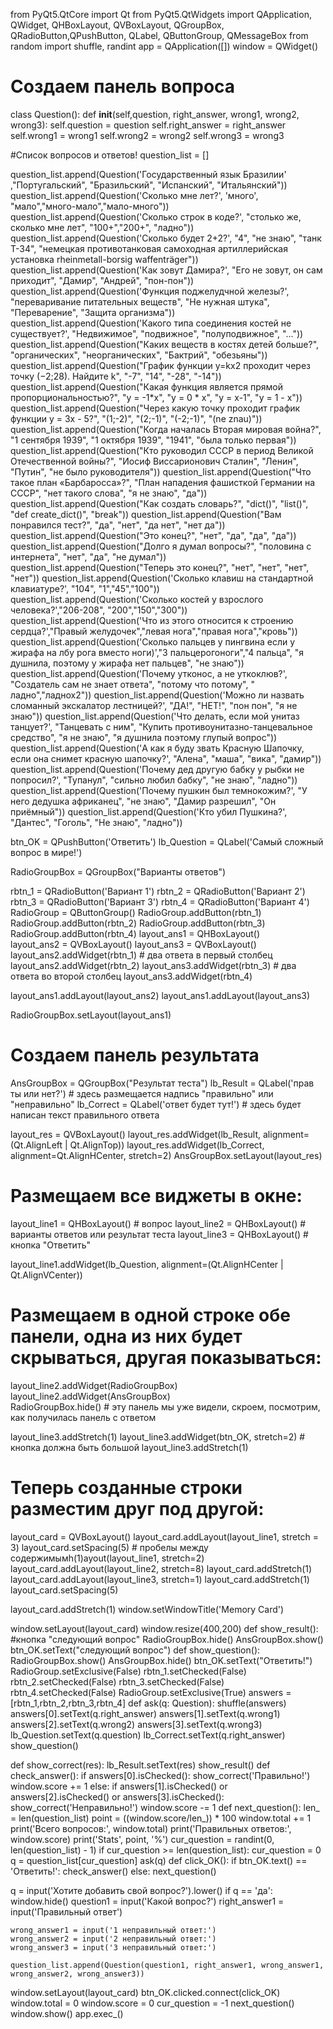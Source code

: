 from PyQt5.QtCore import Qt
from PyQt5.QtWidgets import QApplication, QWidget, QHBoxLayout, QVBoxLayout, QGroupBox, QRadioButton,QPushButton, QLabel, QButtonGroup, QMessageBox
from random import shuffle, randint
app = QApplication([])
window = QWidget()
# Создаем панель вопроса
class Question():
    def __init__(self,question, right_answer, wrong1, wrong2, wrong3):
        self.question = question
        self.right_answer = right_answer
        self.wrong1 = wrong1
        self.wrong2 = wrong2
        self.wrong3 = wrong3


#Список вопросов и ответов!
question_list = []

question_list.append(Question('Государственный язык Бразилии' ,"Португальский", "Бразильский", "Испанский", "Итальянский"))
question_list.append(Question('Сколько мне лет?', 'много', "мало","много-мало","мало-много"))
question_list.append(Question('Сколько строк в коде?', "столько же, сколько мне лет", "100+","200+", "ладно"))
question_list.append(Question('Сколько будет 2+2?', "4", "не знаю", "танк Т-34", "немецкая противотанковая самоходная артиллерийская установка rheinmetall-borsig waffenträger"))
question_list.append(Question('Как зовут Дамира?', "Его не зовут, он сам приходит", "Дамир", "Андрей", "пон-пон"))
question_list.append(Question('Функция поджелудчной железы?', "переваривание питательных веществ", "Не нужная штука", "Переварение", "Защита организма"))
question_list.append(Question('Какого типа соединения костей не существует?', "Недвижимое", "подвижное", "полуподвижное", "..."))
question_list.append(Question("Каких веществ в костях детей больше?", "органических", "неорганических", "Бактрий", "обезьяны"))
question_list.append(Question("График функции y=kx2 проходит через точку (−2;28). Найдите k", "-7", "14", "-28", "-14"))
question_list.append(Question("Какая функция является прямой пропорциональностью?", "у = -1*х", "у = 0 * х", "у = х-1", "у = 1 - х"))
question_list.append(Question("Через какую точку проходит график функции у = 3х - 5?", "(1;-2)", "(2;-1)", "(-2;-1)", "(ne znau)"))
question_list.append(Question("Когда началась Вторая мировая война?", "1 сентября 1939", "1 октября 1939", "1941", "была только первая"))
question_list.append(Question("Кто руководил СССР в период Великой Отечественной войны?", "Иосиф Виссарионович Сталин", "Ленин", "Путин", "не было руководителя"))
question_list.append(Question("Что такое план «Барбаросса»?", "План нападения фашисткой Германии на СССР", "нет такого слова", "я не знаю", "да"))
question_list.append(Question("Как создать словарь?", "dict()", "list()", "def create_dict()", "break"))
question_list.append(Question("Вам понравился тест?", "да", "нет", "да нет", "нет да"))
question_list.append(Question("Это конец?", "нет", "да", "да", "да"))
question_list.append(Question("Долго я думал вопросы?", "половина с интернета", "нет", "да", "не думал"))
question_list.append(Question("Теперь это конец?", "нет", "нет", "нет", "нет"))
question_list.append(Question('Сколько клавиш на стандартной клавиатуре?', "104", "1","45","100"))
question_list.append(Question('Сколько костей у взрослого человека?',"206-208", "200","150","300"))
question_list.append(Question('Что из этого относится к строению сердца?',"Правый желудочек","левая нога","правая нога","кровь"))
question_list.append(Question('Сколько пальцев у пингвина если у жирафа на лбу рога вместо ноги)',"3 пальцерогоноги","4 пальца", "я душнила, поэтому у жирафа нет пальцев", "не знаю"))
question_list.append(Question('Почему утконос, а не уткоклюв?', "Создатель сам не знает ответа", "потому что потому", " ладно","ладнох2"))
question_list.append(Question('Можно ли назвать сломанный экскалатор лестницей?', "ДА!", "НЕТ!", "пон пон", "я не знаю"))
question_list.append(Question('Что делать, если мой унитаз танцует?', "Танцевать с ним", "Купить противоунитазно-танцевальное средство", "я не знаю", "я душнила поэтому глупый вопрос"))
question_list.append(Question('А как я буду звать Красную Шапочку, если она снимет красную шапочку?', "Алена", "маша", "вика", "дамир"))
question_list.append(Question('Почему дед другую бабку у рыбки не попросил?', "Тупанул", "сильно любил бабку", "не знаю", "ладно"))
question_list.append(Question('Почему пушкин был темнокожим?', "У него дедушка африканец", "не знаю", "Дамир разрешил", "Он приёмный"))
question_list.append(Question('Кто убил Пушкина?', "Дантес", "Гоголь", "Не знаю", "ладно"))

btn_OK = QPushButton('Ответить')
lb_Question = QLabel('Самый сложный вопрос в мире!')

RadioGroupBox = QGroupBox("Варианты ответов")
 
rbtn_1 = QRadioButton('Вариант 1')
rbtn_2 = QRadioButton('Вариант 2')
rbtn_3 = QRadioButton('Вариант 3')
rbtn_4 = QRadioButton('Вариант 4')
RadioGroup = QButtonGroup()
RadioGroup.addButton(rbtn_1)
RadioGroup.addButton(rbtn_2)
RadioGroup.addButton(rbtn_3)
RadioGroup.addButton(rbtn_4)
layout_ans1 = QHBoxLayout()   
layout_ans2 = QVBoxLayout()
layout_ans3 = QVBoxLayout()
layout_ans2.addWidget(rbtn_1) # два ответа в первый столбец
layout_ans2.addWidget(rbtn_2)
layout_ans3.addWidget(rbtn_3) # два ответа во второй столбец
layout_ans3.addWidget(rbtn_4)

layout_ans1.addLayout(layout_ans2)
layout_ans1.addLayout(layout_ans3)
 
RadioGroupBox.setLayout(layout_ans1)

# Создаем панель результата
AnsGroupBox = QGroupBox("Результат теста")
lb_Result = QLabel('прав ты или нет?') # здесь размещается надпись "правильно" или "неправильно"
lb_Correct = QLabel('ответ будет тут!') # здесь будет написан текст правильного ответа

layout_res = QVBoxLayout()
layout_res.addWidget(lb_Result, alignment=(Qt.AlignLeft | Qt.AlignTop))
layout_res.addWidget(lb_Correct, alignment=Qt.AlignHCenter, stretch=2)
AnsGroupBox.setLayout(layout_res)
 
# Размещаем все виджеты в окне:
layout_line1 = QHBoxLayout() # вопрос
layout_line2 = QHBoxLayout() # варианты ответов или результат теста
layout_line3 = QHBoxLayout() # кнопка "Ответить"
 
layout_line1.addWidget(lb_Question, alignment=(Qt.AlignHCenter | Qt.AlignVCenter))
# Размещаем в одной строке обе панели, одна из них будет скрываться, другая показываться:
layout_line2.addWidget(RadioGroupBox)   
layout_line2.addWidget(AnsGroupBox)  
RadioGroupBox.hide() # эту панель мы уже видели, скроем, посмотрим, как получилась панель с ответом
 
layout_line3.addStretch(1)
layout_line3.addWidget(btn_OK, stretch=2) # кнопка должна быть большой
layout_line3.addStretch(1)

# Теперь созданные строки разместим друг под другой:
layout_card = QVBoxLayout()
layout_card.addLayout(layout_line1, stretch = 3)
layout_card.setSpacing(5) # пробелы между содержимымh(1)ayout(layout_line1, stretch=2)
layout_card.addLayout(layout_line2, stretch=8)
layout_card.addStretch(1)
layout_card.addLayout(layout_line3, stretch=1)
layout_card.addStretch(1)
layout_card.setSpacing(5)


layout_card.addStretch(1)
window.setWindowTitle('Memory Card')

window.setLayout(layout_card)
window.resize(400,200)
def show_result(): #кнопка "следующий вопрос"
    RadioGroupBox.hide()
    AnsGroupBox.show()
    btn_OK.setText("следующий вопрос")
def show_question(): 
    RadioGroupBox.show()
    AnsGroupBox.hide()
    btn_OK.setText("Ответить!")
    RadioGroup.setExclusive(False)
    rbtn_1.setChecked(False)
    rbtn_2.setChecked(False)
    rbtn_3.setChecked(False)
    rbtn_4.setChecked(False)
    RadioGroup.setExclusive(True)
answers = [rbtn_1,rbtn_2,rbtn_3,rbtn_4]
def ask(q: Question):
    shuffle(answers)
    answers[0].setText(q.right_answer)
    answers[1].setText(q.wrong1)
    answers[2].setText(q.wrong2)
    answers[3].setText(q.wrong3)
    lb_Question.setText(q.question)
    lb_Correct.setText(q.right_answer)
    show_question()

def show_correct(res):
    lb_Result.setText(res)
    show_result()
def check_answer():
    if answers[0].isChecked():
        show_correct('Правильно!')
        window.score += 1
    else:
        if answers[1].isChecked() or answers[2].isChecked() or answers[3].isChecked():
            show_correct('Неправильно!')
            window.score -= 1
def next_question():
    len_ = len(question_list)
    point = ((window.score/len_)) * 100
    window.total += 1
    print('Всего вопросов:', window.total)
    print('Правильных ответов:', window.score)
    print('Stats', point, '%')
    cur_question = randint(0, len(question_list) - 1)
    if cur_question >= len(question_list):
        cur_question = 0
    q = question_list[cur_question]
    ask(q)
def click_OK():
    if btn_OK.text() == 'Ответить!':
        check_answer()
    else:
        next_question()

q = input('Хотите добавить свой вопрос?').lower()
if q == 'да':
    window.hide()
    question1 = input('Какой вопрос?')
    right_answer1 = input('Правильный ответ')
    
    wrong_answer1 = input('1 неправильный ответ:')
    wrong_answer2 = input('2 неправильный ответ:')
    wrong_answer3 = input('3 неправильный ответ:')
    
    question_list.append(Question(question1, right_answer1, wrong_answer1, wrong_answer2, wrong_answer3))


window.setLayout(layout_card)
btn_OK.clicked.connect(click_OK)
window.total = 0
window.score = 0
cur_question = -1
next_question()
window.show()
app.exec_()
